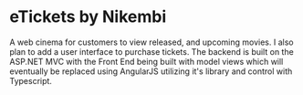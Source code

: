 <h1>eTickets by Nikembi</h1>
<p> A web cinema for customers to view released, and upcoming movies. I also plan to add a user interface to purchase tickets. The backend is built on the ASP.NET MVC with the Front End being built with model views which will eventually be replaced using AngularJS utilizing it's library and control with Typescript.</p>
